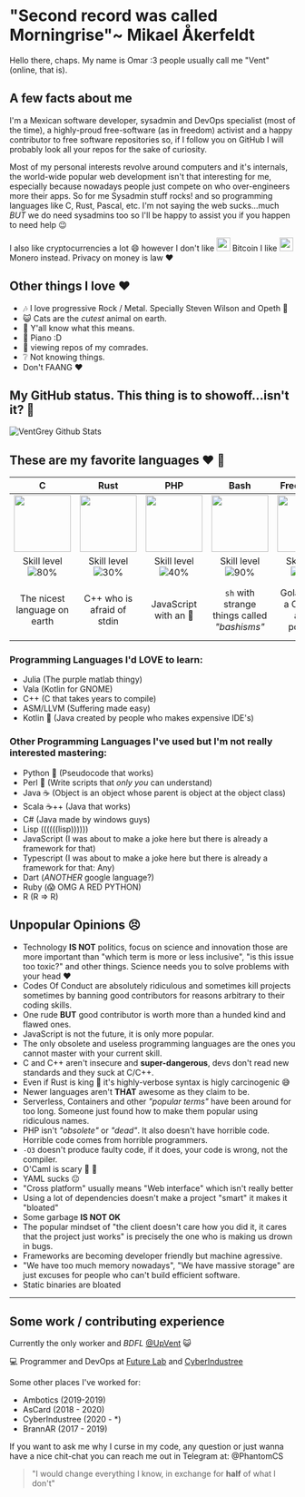 # "Second record was called Morningrise"~ Mikael Åkerfeldt 

Hello there, chaps. My name is Omar :3 people usually call me "Vent" (online, that is). 

## A few facts about me

I'm a Mexican software developer, sysadmin and DevOps specialist (most of the time), a highly-proud free-software (as in freedom) activist and a happy contributor to free software repositories so, if I follow you on GitHub I will probably look all your repos for the sake of curiosity. 

Most of my personal interests revolve around computers and it's internals, the world-wide popular web development isn't that interesting for me, especially because nowadays people just compete on who over-engineers more their apps. So for me Sysadmin stuff rocks! and so programming languages like C, Rust, Pascal, etc. I'm not saying the web sucks...much *BUT* we do need sysadmins too so I'll be happy to assist you if you happen to need help :wink:

I also like cryptocurrencies a lot :smile: however I don't like <img width="24px" src="https://en.bitcoin.it/w/images/en/2/29/BC_Logo_.png"> Bitcoin  I like <img width="24px" src="https://cdn.iconscout.com/icon/free/png-256/monero-441944.png"> Monero instead. Privacy on money is law :heart:


## Other things I love :heart:

* :notes: I love progressive Rock / Metal. Specially Steven Wilson and Opeth :metal:
* :smiley_cat: Cats are the *cutest* animal on earth.
* :penguin: Y'all know what this means.
* :musical_keyboard: Piano :D
* :star2: viewing repos of my comrades.
* :grey_question: Not knowing things.
* Don't FAANG :heart:


## My GitHub status. This thing is to showoff...isn't it? :thinking:
  
![VentGrey Github Stats](https://github-readme-stats.vercel.app/api?username=ventgrey&show_icons=true&title_color=fff&icon_color=5C6BC0&text_color=8590CC&bg_color=151515)

## These are my favorite languages :heart: :rocket:

|              C             |            Rust            |             PHP            |            Bash            |           Free Pascal           |             Go             |
|:--------------------------:|:--------------------------:|:--------------------------:|:--------------------------:|:--------------------------:|:--------------------------:|
| <img src="https://upload.wikimedia.org/wikipedia/commons/thumb/3/35/The_C_Programming_Language_logo.svg/1200px-The_C_Programming_Language_logo.svg.png" width="100px"> | <img src="https://upload.wikimedia.org/wikipedia/commons/thumb/d/d5/Rust_programming_language_black_logo.svg/1200px-Rust_programming_language_black_logo.svg.png" width="100px"> | <img src="https://upload.wikimedia.org/wikipedia/commons/thumb/2/27/PHP-logo.svg/1024px-PHP-logo.svg.png" width="100px"> | <img src="https://upload.wikimedia.org/wikipedia/commons/thumb/4/4b/Bash_Logo_Colored.svg/1200px-Bash_Logo_Colored.svg.png" width="100px"> | <img src="https://wiki.freepascal.org/images/f/fd/Lazarus-icons-lpr-proposal-bpsoftware.png" width="100px"> | <img src="https://seeklogo.com/images/G/go-logo-046185B647-seeklogo.com.png" width="100px"> |
|Skill level ![80%](https://progress-bar.dev/80)|Skill level ![30%](https://progress-bar.dev/30)|Skill level ![40%](https://progress-bar.dev/40)|Skill level ![90%](https://progress-bar.dev/90)|Skill level ![25%](https://progress-bar.dev/25)|Skill level ![10%](https://progress-bar.dev/10)|
| The nicest language on earth |  C++ who is afraid of stdin  |  JavaScript with an :elephant:  |  `sh` with strange things called *"bashisms"*  |  Golang with a Cheetah and `^` pointers  |  Pascal with a blue beaver who is afraid of unused imports  |

### Programming Languages I'd LOVE to learn:
* Julia (The purple matlab thingy)
* Vala (Kotlin for GNOME)
* C++ (C that takes years to compile)
* ASM/LLVM (Suffering made easy)
* Kotlin :calling: (Java created by people who makes expensive IDE's)


### Other Programming Languages I've used but I'm not really interested mastering:

* Python :snake: (Pseudocode that works)
* Perl :camel: (Write scripts that *only you* can understand)
* Java :coffee: (Object is an object whose parent is object at the object class)
* Scala :coffee:++ (Java that works)
* C# (Java made by windows guys)
* Lisp ((((((lisp))))))
* JavaScript (I was about to make a joke here but there is already a framework for that)
* Typescript (I was about to make a joke here but there is already a framework for that: Any)
* Dart (*ANOTHER* google language?)
* Ruby (:scream: OMG A RED PYTHON)
* R (R => R)



## Unpopular Opinions :persevere:

* Technology **IS NOT** politics, focus on science and innovation those are more important than "which term is more or less inclusive", "is this issue too toxic?" and other things. Science needs you to solve problems with your head :heart:
* Codes Of Conduct are absolutely ridiculous and sometimes kill projects sometimes by banning good contributors for reasons arbitrary to their coding skills.
* One rude **BUT** good contributor is worth more than a hunded kind and flawed ones.
* JavaScript is not the future, it is only more popular.
* The only obsolete and useless programming languages are the ones you cannot master with your current skill.
* C and C++ aren't insecure and **super-dangerous**, devs don't read new standards and they suck at C/C++.
* Even if Rust is king :crab: it's highly-verbose syntax is higly carcinogenic :sweat_smile:
* Newer languages aren't **THAT** awesome as they claim to be. 
* Serverless, Containers and other *"popular terms"* have been around for too long. Someone just found how to make them popular using ridiculous names.
* PHP isn't *"obsolete"* or *"dead"*. It also doesn't have horrible code. Horrible code comes from horrible programmers.
* `-O3` doesn't produce faulty code, if it does, your code is wrong, not the compiler.
* O'Caml is scary :ghost: :camel:
* YAML sucks :neutral_face:
* "Cross platform" usually means "Web interface" which isn't really better
* Using a lot of dependencies doesn't make a project "smart" it makes it "bloated"
* Some garbage **IS NOT OK**
* The popular mindset of "the client doesn't care how you did it, it cares that the project just works" is precisely the one who is making us drown in bugs.
* Frameworks are becoming developer friendly but machine agressive.
* "We have too much memory nowadays", "We have massive storage" are just excuses for people who can't build efficient software.
* Static binaries are bloated
---


## Some work / contributing experience

Currently the only worker and _BDFL_ [@UpVent](https://github.com/UpVent) :smiley_cat:

:computer: Programmer and DevOps at [Future Lab](https://github.com/futurelabmx) and [CyberIndustree](https://github.com/ascorpmx)

Some other places I've worked for:

* Ambotics (2019-2019)
* AsCard (2018 - 2020)
* CyberIndustree (2020 - *)
* BrannAR (2017 - 2019)


If you want to ask me why I curse in my code, any question or just wanna have a nice chit-chat you can reach me out in Telegram at: @PhantomCS



> "I would change everything I know, in exchange for **half** of what I don't"
